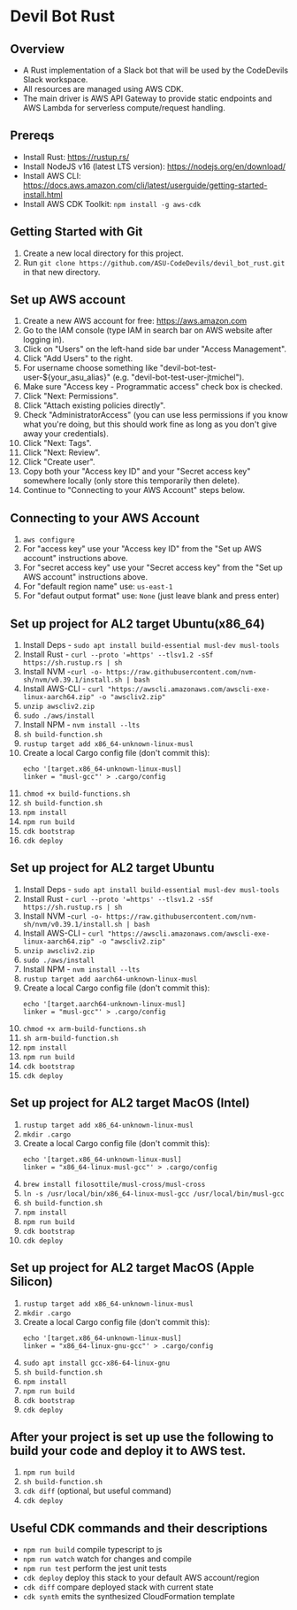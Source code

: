 # Devil Bot Rust
## Overview
* A Rust implementation of a Slack bot that will be used by the CodeDevils Slack workspace.
* All resources are managed using AWS CDK.
* The main driver is AWS API Gateway to provide static endpoints and AWS Lambda for serverless compute/request handling.

## Prereqs
* Install Rust: https://rustup.rs/
* Install NodeJS v16 (latest LTS version): https://nodejs.org/en/download/
* Install AWS CLI: https://docs.aws.amazon.com/cli/latest/userguide/getting-started-install.html
* Install AWS CDK Toolkit: `npm install -g aws-cdk`

## Getting Started with Git
1. Create a new local directory for this project.
1. Run `git clone https://github.com/ASU-CodeDevils/devil_bot_rust.git` in that new directory.

## Set up AWS account
1. Create a new AWS account for free: https://aws.amazon.com
1. Go to the IAM console (type IAM in search bar on AWS website after logging in).
1. Click on "Users" on the left-hand side bar under "Access Management".
1. Click "Add Users" to the right.
1. For username choose something like "devil-bot-test-user-${your_asu_alias}" (e.g. "devil-bot-test-user-jtmichel").
1. Make sure "Access key - Programmatic access" check box is checked.
1. Click "Next: Permissions".
1. Click "Attach existing policies directly".
1. Check "AdministratorAccess" (you can use less permissions if you know what you're doing, but this should work fine as long as you don't give away your credentials).
1. Click "Next: Tags".
1. Click "Next: Review".
1. Click "Create user".
1. Copy both your "Access key ID" and your "Secret access key" somewhere locally (only store this temporarily then delete).
1. Continue to "Connecting to your AWS Account" steps below.


## Connecting to your AWS Account
1. `aws configure`
1. For "access key" use your "Access key ID" from the "Set up AWS account" instructions above.
1. For "secret access key" use your "Secret access key" from the "Set up AWS account" instructions above.
1. For "default region name" use: `us-east-1`
1. For "defaut output format" use: `None` (just leave blank and press enter)

## Set up project for AL2 target Ubuntu(x86_64)
1. Install Deps - `sudo apt install build-essential musl-dev musl-tools`
1. Install Rust - `curl --proto '=https' --tlsv1.2 -sSf https://sh.rustup.rs | sh`
1. Install NVM -`curl -o- https://raw.githubusercontent.com/nvm-sh/nvm/v0.39.1/install.sh | bash`
1. Install AWS-CLI - `curl "https://awscli.amazonaws.com/awscli-exe-linux-aarch64.zip" -o "awscliv2.zip"`
1. `unzip awscliv2.zip`
1. `sudo ./aws/install`
1. Install NPM - `nvm install --lts`
1. `sh build-function.sh`
1. `rustup target add x86_64-unknown-linux-musl`
1. Create a local Cargo config file (don't commit this):
    ```
    echo '[target.x86_64-unknown-linux-musl]
    linker = "musl-gcc"' > .cargo/config
    ```
1. `chmod +x build-functions.sh`
1. `sh build-function.sh`
1. `npm install`
1. `npm run build`
1. `cdk bootstrap`
1. `cdk deploy`

## Set up project for AL2 target Ubuntu
1. Install Deps - `sudo apt install build-essential musl-dev musl-tools`
1. Install Rust - `curl --proto '=https' --tlsv1.2 -sSf https://sh.rustup.rs | sh`
1. Install NVM -`curl -o- https://raw.githubusercontent.com/nvm-sh/nvm/v0.39.1/install.sh | bash`
1. Install AWS-CLI - `curl "https://awscli.amazonaws.com/awscli-exe-linux-aarch64.zip" -o "awscliv2.zip"`
1. `unzip awscliv2.zip`
1. `sudo ./aws/install`
1. Install NPM - `nvm install --lts`
1. `rustup target add aarch64-unknown-linux-musl`
1. Create a local Cargo config file (don't commit this):
    ```
    echo '[target.aarch64-unknown-linux-musl]
    linker = "musl-gcc"' > .cargo/config
    ```
1. `chmod +x arm-build-functions.sh`
1. `sh arm-build-function.sh`
1. `npm install`
1. `npm run build`
1. `cdk bootstrap`
1. `cdk deploy`

## Set up project for AL2 target MacOS (Intel)
1. `rustup target add x86_64-unknown-linux-musl`
1. `mkdir .cargo`
1. Create a local Cargo config file (don't commit this):
    ```
    echo '[target.x86_64-unknown-linux-musl]
    linker = "x86_64-linux-musl-gcc"' > .cargo/config
    ```
1. `brew install filosottile/musl-cross/musl-cross`
1. `ln -s /usr/local/bin/x86_64-linux-musl-gcc /usr/local/bin/musl-gcc`
1. `sh build-function.sh`
1. `npm install`
1. `npm run build`
1. `cdk bootstrap`
1. `cdk deploy`

## Set up project for AL2 target MacOS (Apple Silicon)
1. `rustup target add x86_64-unknown-linux-musl`
1. `mkdir .cargo`
1. Create a local Cargo config file (don't commit this):
    ```
    echo '[target.x86_64-unknown-linux-musl]
    linker = "x86_64-linux-gnu-gcc"' > .cargo/config
    ```
1. `sudo apt install gcc-x86-64-linux-gnu`
1. `sh build-function.sh`
1. `npm install`
1. `npm run build`
1. `cdk bootstrap`
1. `cdk deploy`

## After your project is set up use the following to build your code and deploy it to AWS test.
1. `npm run build`
1. `sh build-function.sh`
1. `cdk diff` (optional, but useful command)
1. `cdk deploy`

## Useful CDK commands and their descriptions
 * `npm run build`   compile typescript to js
 * `npm run watch`   watch for changes and compile
 * `npm run test`    perform the jest unit tests
 * `cdk deploy`      deploy this stack to your default AWS account/region
 * `cdk diff`        compare deployed stack with current state
 * `cdk synth`       emits the synthesized CloudFormation template
